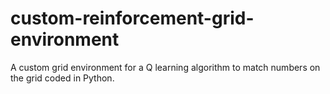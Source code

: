 # custom-reinforcement-grid-environment
A custom grid environment for a Q learning algorithm to match numbers on the grid coded in Python.
